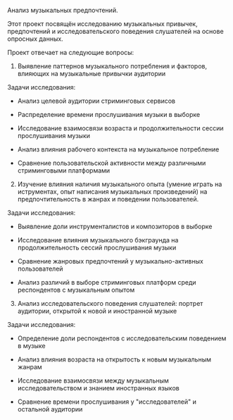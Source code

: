 Анализ музыкальных предпочтений. 

Этот проект посвящён исследованию музыкальных привычек, предпочтений и исследовательского поведения слушателей на основе опросных данных.

Проект отвечает на следующие вопросы: 



1. Выявление паттернов музыкального потребления и факторов, влияющих на музыкальные привычки аудитории

Задачи исследования:

- Анализ целевой аудитории стриминговых сервисов

- Распределение времени прослушивания музыки в выборке

- Исследование взаимосвязи возраста и продолжительности сессии прослушивания музыки

- Анализ влияния рабочего контекста на музыкальное потребление

- Сравнение пользовательской активности между различными стриминговыми платформами




2. Изучение влияния наличия музыкального опыта (умение играть на иструментах, опыт написания музыкальных произведений) на предпочтительность в жанрах и поведении пользователей.  

Задачи исследования:

- Выявление доли инструменталистов и композиторов в выборке

- Исследование влияния музыкального бэкграунда на продолжительность сессий прослушивания музыки

- Сравнение жанровых предпочтений у музыкально-активных пользователей

- Анализ различий в выборе стриминговых платформ среди респондентов с музыкальным опытом





3. Анализ исследовательского поведения слушателей: портрет аудитории, открытой к новой и иностранной музыке

Задачи исследования:

- Определение доли респондентов с исследовательским поведением в музыке

- Анализ влияния возраста на открытость к новым музыкальным жанрам

- Исследование взаимосвязи между музыкальным исследовательством и знанием иностранных языков

- Сравнение времени прослушивания у "исследователей" и остальной аудитории
